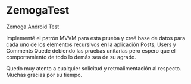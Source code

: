 # ZemogaTest
Zemoga Android Test

Implementé el patrón MVVM para esta prueba y creé base de datos para cada uno de los elementos recursivos en la aplicación Posts, Users y Comments
Quedé debiendo las pruebas unitarias pero espero que el comportamiento de todo lo demás sea de su agrado.

Quedo muy atento a cualquier solicitud y retroalimentación al respecto.
Muchas gracias por su tiempo.
